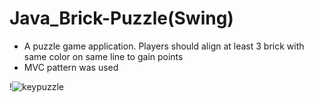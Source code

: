 # Java_Brick-Puzzle(Swing)
- A puzzle game application. Players should align at least 3 brick with same color on same line to gain points
- MVC pattern was used 

         
!![keypuzzle](https://user-images.githubusercontent.com/20007119/28884919-d4a94294-7781-11e7-878e-222e5c33546f.png)

